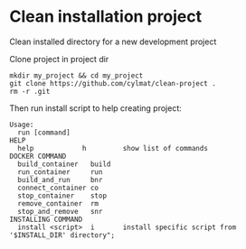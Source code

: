 # Clean installation project
Clean installed directory for a new development project

Clone project in project dir
```
mkdir my_project && cd my_project
git clone https://github.com/cylmat/clean-project .
rm -r .git
```

Then run install script to help creating project:
```
Usage:
  run [command]
HELP
  help            h         show list of commands
DOCKER COMMAND
  build_container   build
  run_container     run
  build_and_run     bnr
  connect_container co
  stop_container    stop
  remove_container  rm
  stop_and_remove   snr
INSTALLING COMMAND
  install <script>  i       install specific script from '$INSTALL_DIR' directory";
```
